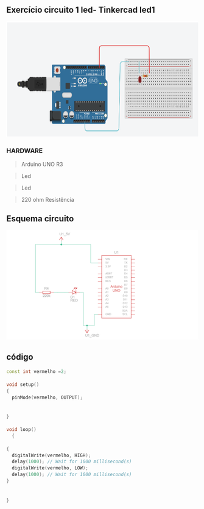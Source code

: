 ## Exercício circuito 1 led- Tinkercad led1








 ![led1](img/led1.png)









### HARDWARE
> Arduino UNO R3

> Led

> Led

> 220 ohm  Resistência



## Esquema circuito

![led1](img/esq1led.png)










## código


```cpp
const int vermelho =2;

void setup()
{
  pinMode(vermelho, OUTPUT);
  
 
}

void loop()
  {
  
{
  digitalWrite(vermelho, HIGH);
  delay(1000); // Wait for 1000 millisecond(s)
  digitalWrite(vermelho, LOW);
  delay(1000); // Wait for 1000 millisecond(s)
}

    
}
